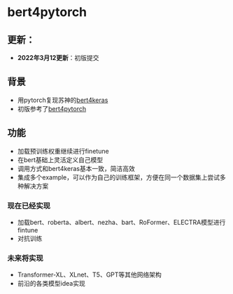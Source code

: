 # bert4pytorch

## 更新：

- **2022年3月12更新**：初版提交
  
  

## 背景
- 用pytorch复现苏神的[bert4keras](https://github.com/bojone/bert4keras)
- 初版参考了[bert4pytorch](https://github.com/MuQiuJun-AI/bert4pytorch)

## 功能
- 加载预训练权重继续进行finetune
- 在bert基础上灵活定义自己模型
- 调用方式和bert4keras基本一致，简洁高效
- 集成多个example，可以作为自己的训练框架，方便在同一个数据集上尝试多种解决方案

### 现在已经实现

- 加载bert、roberta、albert、nezha、bart、RoFormer、ELECTRA模型进行fintune
- 对抗训练

### 未来将实现
- Transformer-XL、XLnet、T5、GPT等其他网络架构
- 前沿的各类模型idea实现
